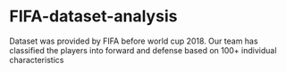 # FIFA-dataset-analysis
Dataset was provided by FIFA before world cup 2018. Our team has classified the players into forward and defense based on 100+ individual characteristics 
